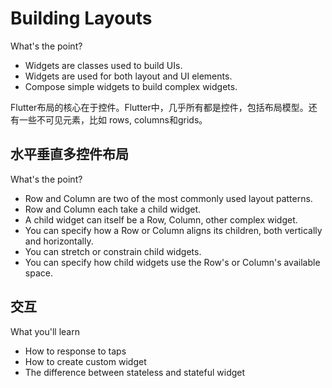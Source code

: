 # Building Layouts

What's the point?
- Widgets are classes used to build UIs.
- Widgets are used for both layout and UI elements.
- Compose simple widgets to build complex widgets.

Flutter布局的核心在于控件。Flutter中，几乎所有都是控件，包括布局模型。还有一些不可见元素，比如
rows, columns和grids。

## 水平垂直多控件布局
What's the point?
- Row and Column are two of the most commonly used layout patterns.
- Row and Column each take a child widget.
- A child widget can itself be a Row, Column, other complex widget.
- You can specify how a Row or Column aligns its children, both vertically and horizontally.
- You can stretch or constrain child widgets.
- You can specify how child widgets use the Row's or Column's available space.

## 交互
What you'll learn
- How to response to taps
- How to create custom widget
- The difference between stateless and stateful widget





